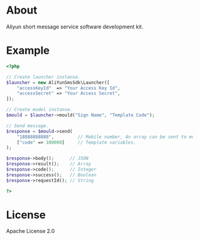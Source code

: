 # About #

Aliyun short message service software development kit.

# Example #
```php
<?php

// Create launcher instanse.
$launcher = new AliYunSmsSdk\Launcher([
    "accessKeyId"  => "Your Access Key Id",
    "accessSecret" => "Your Access Secret",
]);

// Create model instanse.
$mould = $launcher->mould("Sign Name", "Template Code");

// Send message.
$response = $mould->send(
    "18888888888",         // Mobile number, An array can be sent to multiple numbers.
    ["code" => 100000]     // Template variables.
);

$response->body();      // JSON
$response->result();    // Array
$response->code();      // Integer
$response->success();   // Boolean
$response->requestId(); // String

?>
```

# License #

Apache License 2.0